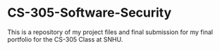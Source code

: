 # CS-305-Software-Security
This is a repository of my project files and final submission for my final portfolio for the CS-305 Class at SNHU.
